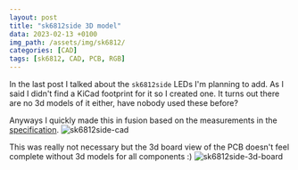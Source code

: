 ```yaml
---
layout: post
title: "sk6812side 3D model"
data: 2023-02-13 +0100
img_path: /assets/img/sk6812/
categories: [CAD]
tags: [sk6812, CAD, PCB, RGB]
---
```

In the last post I talked about the `sk6812side` LEDs I'm planning to add. As I said I didn't find a KiCad footprint for it so I created one. It turns out there are no 3d models of it either, have nobody used these before?

Anyways I quickly made this in fusion based on the measurements in the [specification](http://www.normandled.com/upload/201810/SK6812%20SIDE-A%20LED%20Datasheet.pdf).
![sk6812side-cad](sk6812side-cad.png)  

This was really not necessary but the 3d board view of the PCB doesn't feel complete without 3d models for all components :)
![sk6812side-3d-board](sk6812side-3d-board.png)

